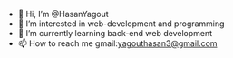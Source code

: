 - 👋 Hi, I’m @HasanYagout
- 👀 I’m interested in web-development and programming 
- 🌱 I’m currently learning back-end web development
- 📫 How to reach me gmail:yagouthasan3@gmail.com

<!---
HasanYagout/HasanYagout is a ✨ special ✨ repository because its `README.md` (this file) appears on your GitHub profile.
You can click the Preview link to take a look at your changes.
--->
